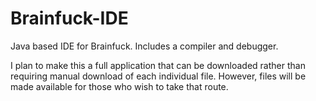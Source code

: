 # Brainfuck-IDE
Java based IDE for Brainfuck. Includes a compiler and debugger.

I plan to make this a full application that can be downloaded rather than requiring manual download of each individual file. However, files will be made available for those who wish to take that route.
